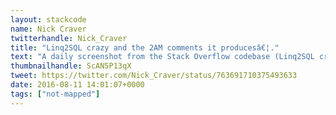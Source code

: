 ```yaml
---
layout: stackcode
name: Nick Craver
twitterhandle: Nick_Craver
title: "Linq2SQL crazy and the 2AM comments it producesâ€¦."
text: "A daily screenshot from the Stack Overflow codebase (Linq2SQL crazy and the 2AM comments it producesâ€¦). "
thumbnailhandle: ScAN5P13qX
tweet: https://twitter.com/Nick_Craver/status/763691710375493633
date: 2016-08-11 14:01:07+0000
tags: ["not-mapped"]
---
```

